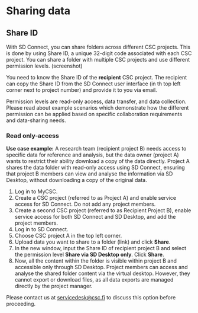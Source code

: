 # Sharing data

## Share ID 

With SD Connect, you can share folders across different CSC projects. This is done by using Share ID, a unique 32-digit code associated with each CSC project. You can share a folder with multiple CSC projects and use different permission levels. (screenshot)

You need to know the Share ID of the **recipient** CSC project. The recipient can copy the Share ID from the SD Connect user interface (in th top left corner next to project number) and provide it to you via email. 

Permission levels are read-only access, data transfer, and data collection. Please read about example scenarios which  demonstrate how the different permission can be applied based on specific collaboration requirements and data-sharing needs.

### Read only-access

**Use case example:** A research team (recipient project B) needs access to specific data for reference and analysis, but the data owner (project A) wants to restrict their ability download a copy of the data directly. Project A shares the data folder with read-only access using SD Connect, ensuring that project B members can view and analyse the information via SD Desktop, without downloading a copy of the original data.


1. Log in to MyCSC.
2. Create a CSC project (referred to as Project A) and enable service access for SD Connect. Do not add any project members.
3. Create a second CSC project (referred to as Recipient Project B), enable service access for both SD Connect and SD Desktop, and add the project members.
4. Log in to SD Connect.
5. Choose CSC project A in the top left corner.
6. Upload data you want to share to a folder (link) and click **Share**.
7. In the new window, input the Share ID of recipient project B and select the permission level **Share via SD Desktop only**. Click **Share**.
8. Now, all the content within the folder is visible within project B and accessible only through SD Desktop. Project members can access and analyse the shared folder content via the virtual desktop. However, they cannot export or download files, as all data exports are managed directly by the project manager.

Please contact us at servicedesk@csc.fi to discuss this option before proceeding.


